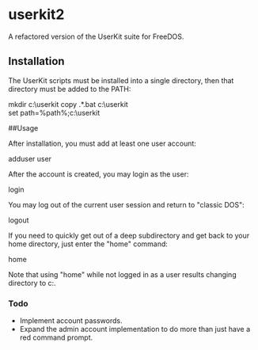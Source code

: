 # userkit2
A refactored version of the UserKit suite for FreeDOS.
## Installation
The UserKit scripts must be installed into a single directory, then that directory must be added to the PATH:

mkdir c:\userkit
copy .\*.bat c:\userkit\
set path=%path%;c:\userkit

##Usage

After installation, you must add at least one user account:

adduser user

After the account is created, you may login as the user:

login

You may log out of the current user session and return to "classic DOS":

logout

If you need to quickly get out of a deep subdirectory and get back to your home directory, just enter the "home" command:

home

Note that using "home" while not logged in as a user results changing directory to c:\.

### Todo
* Implement account passwords.
* Expand the admin account implementation to do more than just have a red command prompt.
